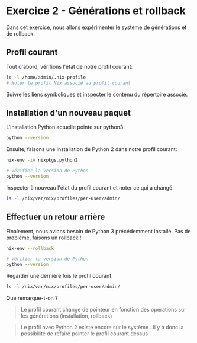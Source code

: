# Exercice 2 - Générations et rollback

Dans cet exercice, nous allons expérimenter le système de générations et de rollback.

## Profil courant

Tout d'abord, vérifions l'état de notre profil courant:
```bash
ls -l /home/admin/.nix-profile
# Noter le profil Nix associé au profil courant
```

Suivre les liens symboliques et inspecter le contenu du répertoire associé.

## Installation d'un nouveau paquet

L'installation Python actuelle pointe sur python3:
```bash
python --version
```

Ensuite, faisons une installation de Python 2 dans notre profil courant:
```bash
nix-env -iA nixpkgs.python2

# Vérifier la version de Python
python --version
```

Inspecter à nouveau l'état du profil courant et noter ce qui a changé.
```bash
ls -l /nix/var/nix/profiles/per-user/admin/
```

## Effectuer un retour arrière

Finalement, nous avions besoin de Python 3 précédemment installé. Pas de problème, faisons un rollback !
```bash
nix-env --rollback

# Vérifier la version de Python
python --version
```

Regarder une dernière fois le profil courant.
```bash
ls -l /nix/var/nix/profiles/per-user/admin/
```

Que remarque-t-on ?

> Le profil courant change de pointeur en fonction des opérations sur les générations (installation, rollback)

> Le profil avec Python 2 existe encore sur le système . Il y a donc la possibilité de refaire pointer le profil courant dessus